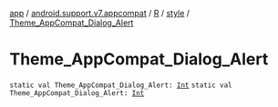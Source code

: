 [app](../../../index.md) / [android.support.v7.appcompat](../../index.md) / [R](../index.md) / [style](index.md) / [Theme_AppCompat_Dialog_Alert](.)

# Theme_AppCompat_Dialog_Alert

`static val Theme_AppCompat_Dialog_Alert: `[`Int`](https://kotlinlang.org/api/latest/jvm/stdlib/kotlin/-int/index.html)
`static val Theme_AppCompat_Dialog_Alert: `[`Int`](https://kotlinlang.org/api/latest/jvm/stdlib/kotlin/-int/index.html)